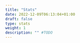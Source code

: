 ```yaml
---
title: "Stats"
date: 2022-12-09T06:13:04+01:00
draft: false
type: stats
weight: 1
description: "" #TODO
---
```


